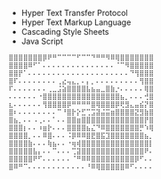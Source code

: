 - Hyper Text Transfer Protocol
- Hyper Text Markup Language
- Cascading Style Sheets
- Java Script

```
⣿⣿⣿⣿⣿⣿⣿⡿⠟⠛⠉⠉⠉⠉⠋⠉⠉⠙⠛⠛⠻⠿⢿⣿⣿⣿⣿⣿⣿⣿
⣿⣿⣿⣿⠿⠋⠁⠄⠄⠄⠄⠄⠄⠄⠄⠄⠄⠄⠄⠄⠄⠄⠈⠉⠻⣿⣿⣿⣿⣿
⣿⣿⡟⠁⠄⠄⠄⠄⠄⠄⠄⠄⠄⠄⠄⠄⠄⠄⠄⠄⠄⠄⠄⠄⠄⠙⢻⣿⣿⣿
⣿⠏⠄⠄⠄⠄⠄⠄⠄⠄⢀⣔⢤⣄⡀⠄⡄⡀⠄⠄⠄⠄⠄⠄⠄⠄⠄⢻⣿⣿
⠏⠄⠄⠄⠄⠄⠄⠄⢀⣀⣨⣵⣿⣿⣿⣿⣧⣦⣤⣀⣿⣷⡐⠄⠄⠄⠄⠄⢿⣿
⠄⠄⠄⠄⠄⠄⠐⣿⣿⣿⣿⣿⣿⣿⣿⣿⣿⣿⣿⣿⣿⣿⣿⣦⡀⠄⠄⠄⢚⣿
⣆⠄⠄⠄⠄⠄⠄⢻⣿⣿⣿⣿⡿⠛⠛⠛⠛⣿⢿⣿⣿⣿⡿⢟⣻⣄⣤⣮⡝⣿
⣿⠆⠄⠄⠄⠄⠄⠄⠄⠄⠉⠘⣿⡗⡕⣋⢉⣩⣽⣬⣭⣶⣿⣿⣿⣿⣝⣻⣷⣿
⣿⣦⡀⠄⠄⠠⢀⠄⠄⠁⠄⠄⣿⣿⣶⣿⣿⣿⣿⣿⣿⣿⣿⣿⣿⣿⣿⣿⡟⣿
⣿⣿⣿⡆⠄⠄⠰⣶⡗⠄⠄⠄⣿⣿⣿⣿⣦⣌⠙⠿⣿⣿⣿⣿⣿⣿⣿⡛⠱⢿
⣿⣿⣿⣿⡀⠄⠄⠿⣿⠄⠄⠄⠨⡿⠿⠿⣿⣟⣿⣯⣹⣿⣿⣿⣿⣿⣿⣿⣦⡀
⣿⣿⣿⣿⣷⠄⠄⠄⢷⣦⠄⠄⠐⢶⢾⣿⣿⣿⣿⣿⣿⣿⣿⣿⣿⣿⣿⣿⣿⡇
⣿⣿⣿⣿⣿⣧⡄⠄⠄⠉⠄⠄⠄⢉⣽⣿⣿⣿⣿⣿⣿⣿⣿⣿⣿⣿⣿⣿⠟⠄
⣿⣿⣿⣿⣿⠟⠋⠄⠄⠄⠄⠄⠄⠈⠛⠿⠿⣿⣿⣿⣿⣿⣿⣿⣿⣿⡿⠋⠄⠄
⣿⠿⠛⠉⠄⠄⠄⠄⠄⠄⠄⠄⠄⠄⠄⠄⠘⠿⢿⣿⣿⣿⣿⣿⠿⠋⠄⠄⠄⠄
```
<!---
muchtoosoon/muchtoosoon is a ✨ special ✨ repository because its `README.md` (this file) appears on your GitHub profile.
You can click the Preview link to take a look at your changes.
--->
